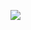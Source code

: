 [![](https://mermaid.ink/img/pako:eNp9Ul1vgkAQ_CtkE-MLNYAoeokmVmnT1I9EME0KfTjhVCLcmeOItYT_3gOtog_dp8vM7s1MdnMIWEgAQaORRzQSSMmbYkcS0kTNEPN9sygaDZ9uYnYMdpgLZbr0qSLrZTWdKoPBYKhMRu7oeeTYd_hQmS0m9vQBc23HfZu_PqBz2_1YLN_PaJqttxwfdgoKGCdnrKww4iQQEaNXB2X9aXsoxAKvcUq-bmTlwEOJDBjX4IsJDwmSiohua9TFiYcoEUfG9xeK0PDRXCl3m7tGGS_mjrtcjd3F0rmnPbTJ4jhgNBU8CwTjqcA0lPJpTb8-7qF_mitHPgUVEsITHIVyg3lJ-VBtzwckn-UCffBpIftwJphzogEg-SVRITvICGQSYRkoAbTBcSrRA6aAcvgGZOjtVt8yda2rWV3TtNoqnAA99YyW1tM13er0O52-ZuiFCj-MyR90SRimYWlGp20aWr-tq0DCSJqfnS-sOrRK4rMaqCSLX234vXg?type=png)](https://mermaid.live/edit#pako:eNp9Ul1vgkAQ_CtkE-MLNYAoeokmVmnT1I9EME0KfTjhVCLcmeOItYT_3gOtog_dp8vM7s1MdnMIWEgAQaORRzQSSMmbYkcS0kTNEPN9sygaDZ9uYnYMdpgLZbr0qSLrZTWdKoPBYKhMRu7oeeTYd_hQmS0m9vQBc23HfZu_PqBz2_1YLN_PaJqttxwfdgoKGCdnrKww4iQQEaNXB2X9aXsoxAKvcUq-bmTlwEOJDBjX4IsJDwmSiohua9TFiYcoEUfG9xeK0PDRXCl3m7tGGS_mjrtcjd3F0rmnPbTJ4jhgNBU8CwTjqcA0lPJpTb8-7qF_mitHPgUVEsITHIVyg3lJ-VBtzwckn-UCffBpIftwJphzogEg-SVRITvICGQSYRkoAbTBcSrRA6aAcvgGZOjtVt8yda2rWV3TtNoqnAA99YyW1tM13er0O52-ZuiFCj-MyR90SRimYWlGp20aWr-tq0DCSJqfnS-sOrRK4rMaqCSLX234vXg)
